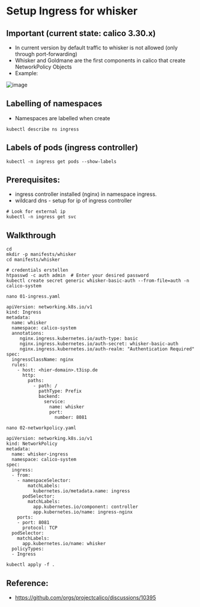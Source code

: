 # Setup Ingress for whisker 

## Important (current state: calico 3.30.x)

  * In current version by default traffic to whisker is not allowed (only through port-forwarding)
  * Whisker and Goldmane are the first components in calico that create NetworkPolicy Objects
  * Example:

![image](https://github.com/user-attachments/assets/9ae9e0bb-9039-4ade-9a6d-640e22b55333)

## Labelling of namespaces 

  * Namespaces are labelled when create

```
kubectl describe ns ingress
```

## Labels of pods (ingress controller)

```
kubectl -n ingress get pods --show-labels
```

## Prerequisites: 

  * ingress controller installed (nginx) in namespace ingress.
  * wildcard dns - setup for ip of ingress controller

```
# Look for external ip 
kubectl -n ingress get svc 
```

## Walkthrough 

```
cd
mkdir -p manifests/whisker
cd manifests/whisker
```

```
# credentials erstellen
htpasswd -c auth admin  # Enter your desired password
kubectl create secret generic whisker-basic-auth --from-file=auth -n calico-system
```

```
nano 01-ingress.yaml
```

```
apiVersion: networking.k8s.io/v1
kind: Ingress
metadata:
  name: whisker
  namespace: calico-system
  annotations:
     nginx.ingress.kubernetes.io/auth-type: basic
     nginx.ingress.kubernetes.io/auth-secret: whisker-basic-auth
     nginx.ingress.kubernetes.io/auth-realm: "Authentication Required"
spec:
  ingressClassName: nginx
  rules:
    - host: <hier-domain>.t3isp.de
      http:
        paths:
          - path: /
            pathType: Prefix
            backend:
              service:
                name: whisker
                port:
                  number: 8081
```


```
nano 02-networkpolicy.yaml
```

```
apiVersion: networking.k8s.io/v1
kind: NetworkPolicy
metadata:
  name: whisker-ingress
  namespace: calico-system
spec:
  ingress:
  - from:
    - namespaceSelector:
        matchLabels:
          kubernetes.io/metadata.name: ingress
      podSelector:
        matchLabels:
          app.kubernetes.io/component: controller
          app.kubernetes.io/name: ingress-nginx
    ports:
    - port: 8081
      protocol: TCP
  podSelector:
    matchLabels:
      app.kubernetes.io/name: whisker
  policyTypes:
  - Ingress
```

```
kubectl apply -f .
```

## Reference:

  * https://github.com/orgs/projectcalico/discussions/10395


